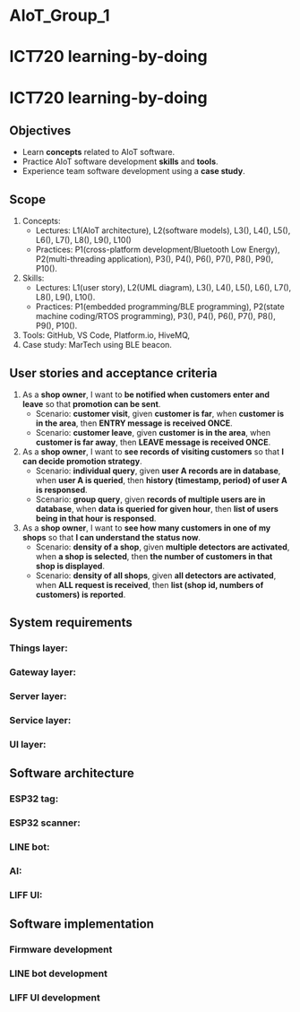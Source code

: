 # AIoT_Group_1
# ICT720 learning-by-doing

# ICT720 learning-by-doing

## Objectives
* Learn **concepts** related to AIoT software.
* Practice AIoT software development **skills** and **tools**.
* Experience team software development using a **case study**.

## Scope
1. Concepts: 
   * Lectures: L1(AIoT architecture), L2(software models), L3(), L4(), L5(), L6(), L7(), L8(), L9(), L10()
   * Practices: P1(cross-platform development/Bluetooth Low Energy), P2(multi-threading application), P3(), P4(), P6(), P7(), P8(), P9(), P10().
2. Skills:
   * Lectures: L1(user story), L2(UML diagram), L3(), L4(), L5(), L6(), L7(), L8(), L9(), L10().
   * Practices: P1(embedded programming/BLE programming), P2(state machine coding/RTOS programming), P3(), P4(), P6(), P7(), P8(), P9(), P10().
3. Tools: GitHub, VS Code, Platform.io, HiveMQ, 
4. Case study: MarTech using BLE beacon.

## User stories and acceptance criteria
1. As a **shop owner**, I want to **be notified when customers enter and leave** so that **promotion can be sent**.
   * Scenario: **customer visit**, given **customer is far**, when **customer is in the area**, then **ENTRY message is received ONCE**. 
   * Scenario: **customer leave**, given **customer is in the area**, when **customer is far away**, then **LEAVE message is received ONCE**.
2. As a **shop owner**, I want to **see records of visiting customers** so that **I can decide promotion strategy**.
   * Scenario: **individual query**, given **user A records are in database**, when **user A is queried**, then **history (timestamp, period) of user A is responsed**.
   * Scenario: **group query**, given **records of multiple users are in database**, when **data is queried for given hour**, then **list of users being in that hour is responsed**.
3. As a **shop owner**, I want to **see how many customers in one of my shops** so that **I can understand the status now**.
   * Scenario: **density of a shop**, given **multiple detectors are activated**, when **a shop is selected**, then **the number of customers in that shop is displayed**.
   * Scenario: **density of all shops**, given **all detectors are activated**, when **ALL request is received**, then **list (shop id, numbers of customers) is reported**.

## System requirements
### Things layer:

### Gateway layer:

### Server layer:

### Service layer:

### UI layer:

## Software architecture
### ESP32 tag:

### ESP32 scanner:

### LINE bot:

### AI:

### LIFF UI: 

## Software implementation
### Firmware development

### LINE bot development

### LIFF UI development
